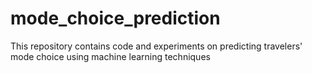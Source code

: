 # mode_choice_prediction
This repository contains code and experiments on predicting travelers' mode choice using machine learning techniques
